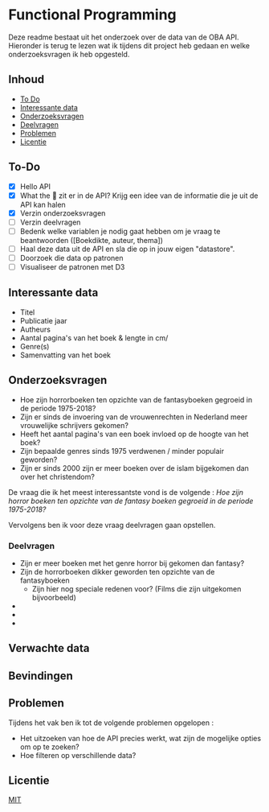 # Functional Programming
Deze readme bestaat uit het onderzoek over de data van de OBA API. Hieronder is terug te lezen wat ik tijdens dit project heb gedaan en welke onderzoeksvragen ik heb opgesteld. 

## Inhoud
* [To Do](#to-do)
* [Interessante data](#interessante-data)
* [Onderzoeksvragen](#onderzoeksvragen)
* [Deelvragen](#deelvragen)
* [Problemen](#bronnen)
* [Licentie](#licentie)

## To-Do
- [X] Hello API
- [X] What the 🐒 zit er in de API? Krijg een idee van de informatie die je uit de API kan halen
- [X] Verzin onderzoeksvragen 
- [ ] Verzin deelvragen 
- [ ] Bedenk welke variablen je nodig gaat hebben om je vraag te beantwoorden ([Boekdikte, auteur, thema])
- [ ] Haal deze data uit de API en sla die op in jouw eigen "datastore".
- [ ] Doorzoek die data op patronen
- [ ] Visualiseer de patronen met D3

## Interessante data
* Titel
* Publicatie jaar
* Autheurs 
* Aantal pagina's van het boek & lengte in cm/
* Genre(s) 
* Samenvatting van het boek

## Onderzoeksvragen
* Hoe zijn horrorboeken ten opzichte van de fantasyboeken gegroeid in de periode 1975-2018?
* Zijn er sinds de invoering van de vrouwenrechten in Nederland meer vrouwelijke schrijvers gekomen?
* Heeft het aantal pagina's van een boek invloed op de hoogte van het boek?
* Zijn bepaalde genres sinds 1975 verdwenen / minder populair geworden? 
* Zijn er sinds 2000 zijn er meer boeken over de islam bijgekomen dan over het christendom?

De vraag die ik het meest interessantste vond is de volgende : *Hoe zijn horror boeken ten opzichte van de fantasy boeken gegroeid in de periode 1975-2018?*

Vervolgens ben ik voor deze vraag deelvragen gaan opstellen.

### Deelvragen
* Zijn er meer boeken met het genre horror bij gekomen dan fantasy?
* Zijn de horrorboeken dikker geworden ten opzichte van de fantasyboeken
	* Zijn hier nog speciale redenen voor? (Films die zijn uitgekomen bijvoorbeeld)
*
*
*

## Verwachte data

## Bevindingen

## Problemen
Tijdens het vak ben ik tot de volgende problemen opgelopen :
* Het uitzoeken van hoe de API precies werkt, wat zijn de mogelijke opties om op te zoeken?
* Hoe filteren op verschillende data?

## Licentie
[MIT](https://choosealicense.com/licenses/mit/)